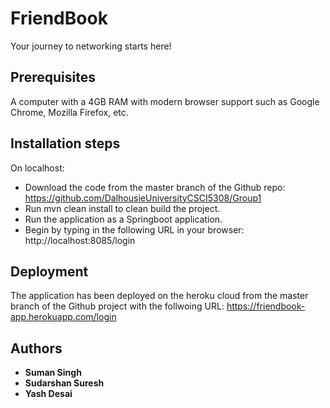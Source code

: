 # FriendBook

Your journey to networking starts here!

## Prerequisites

A computer with a 4GB RAM with modern browser support such as Google Chrome, Mozilla Firefox, etc.

## Installation steps

On localhost:
* Download the code from the master branch of the Github repo: https://github.com/DalhousieUniversityCSCI5308/Group1
* Run mvn clean install to clean build the project.
* Run the application as a Springboot application.
* Begin by typing in the following URL in your browser: http://localhost:8085/login


## Deployment

The application has been deployed on the heroku cloud from the master branch of the Github project with the follwoing URL: https://friendbook-app.herokuapp.com/login

## Authors

* **Suman Singh**
* **Sudarshan Suresh**
* **Yash Desai**

